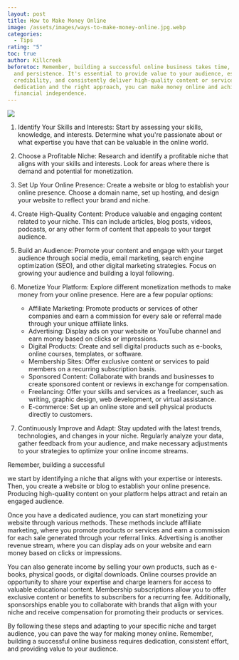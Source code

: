 ```yaml
---
layout: post
title: How to Make Money Online
image: /assets/images/ways-to-make-money-online.jpg.webp
categories:
  - Tips
rating: "5"
toc: true
author: Killcreek
beforetoc: Remember, building a successful online business takes time, effort,
  and persistence. It's essential to provide value to your audience, establish
  credibility, and consistently deliver high-quality content or services. With
  dedication and the right approach, you can make money online and achieve
  financial independence.
---
```

[![](https://mermaid.ink/img/pako:eNpNkltv4jAQhf_KyE-uBCghIZA8rMSt2-6W3nhY7SovJh6SURM7cuxVAfHf64aq7dv4nE8zx_acWKElsoyVRrQV3D3nas5vJSpL-wP81c7APRUVXsFw-AMWfGlQWAQBf3DXka-0gUWty6tcLXpkyR-Nlq5AuKGyGj45UZM9wFIr65t6bNljK75wVEsQCtaqFCVKmDtJqAr0zKpn1nyjFVo64iXIx0jvr3v_ms_3e6rpPdBGmBePqvLT_cnn8j8aS9139eYjnoWtqLH71G_5g6pJoQ_qTPfN-MU32OzQdBW1sHW7rjDUWtLqC_nNt60_6555l9mANWgaQdI_7ClXADmzFTaYs8yX0mfNWa7OnhPO6u1BFSyzxuGAuVb666xI-P9oWLYXdefVViiWndgry8JwPEqiyWQapekkSKNxPGAHlg2j8WichlGcBFEcxkk4Ow_YUWvfIhjNkmkaT4PJLE1naRKEfb9_vXkZipKsNpvLIvT7cH4D_02omg?type=png)](https://mermaid.live/edit#pako:eNpNkltv4jAQhf_KyE-uBCghIZA8rMSt2-6W3nhY7SovJh6SURM7cuxVAfHf64aq7dv4nE8zx_acWKElsoyVRrQV3D3nas5vJSpL-wP81c7APRUVXsFw-AMWfGlQWAQBf3DXka-0gUWty6tcLXpkyR-Nlq5AuKGyGj45UZM9wFIr65t6bNljK75wVEsQCtaqFCVKmDtJqAr0zKpn1nyjFVo64iXIx0jvr3v_ms_3e6rpPdBGmBePqvLT_cnn8j8aS9139eYjnoWtqLH71G_5g6pJoQ_qTPfN-MU32OzQdBW1sHW7rjDUWtLqC_nNt60_6555l9mANWgaQdI_7ClXADmzFTaYs8yX0mfNWa7OnhPO6u1BFSyzxuGAuVb666xI-P9oWLYXdefVViiWndgry8JwPEqiyWQapekkSKNxPGAHlg2j8WichlGcBFEcxkk4Ow_YUWvfIhjNkmkaT4PJLE1naRKEfb9_vXkZipKsNpvLIvT7cH4D_02omg)



1. Identify Your Skills and Interests: Start by assessing your skills, knowledge, and interests. Determine what you're passionate about or what expertise you have that can be valuable in the online world.
2. Choose a Profitable Niche: Research and identify a profitable niche that aligns with your skills and interests. Look for areas where there is demand and potential for monetization.
3. Set Up Your Online Presence: Create a website or blog to establish your online presence. Choose a domain name, set up hosting, and design your website to reflect your brand and niche.
4. Create High-Quality Content: Produce valuable and engaging content related to your niche. This can include articles, blog posts, videos, podcasts, or any other form of content that appeals to your target audience.
5. Build an Audience: Promote your content and engage with your target audience through social media, email marketing, search engine optimization (SEO), and other digital marketing strategies. Focus on growing your audience and building a loyal following.
6. Monetize Your Platform: Explore different monetization methods to make money from your online presence. Here are a few popular options:

   * Affiliate Marketing: Promote products or services of other companies and earn a commission for every sale or referral made through your unique affiliate links.
   * Advertising: Display ads on your website or YouTube channel and earn money based on clicks or impressions.
   * Digital Products: Create and sell digital products such as e-books, online courses, templates, or software.
   * Membership Sites: Offer exclusive content or services to paid members on a recurring subscription basis.
   * Sponsored Content: Collaborate with brands and businesses to create sponsored content or reviews in exchange for compensation.
   * Freelancing: Offer your skills and services as a freelancer, such as writing, graphic design, web development, or virtual assistance.
   * E-commerce: Set up an online store and sell physical products directly to customers.
7. Continuously Improve and Adapt: Stay updated with the latest trends, technologies, and changes in your niche. Regularly analyze your data, gather feedback from your audience, and make necessary adjustments to your strategies to optimize your online income streams.

Remember, building a successful

<!--EndFragment-->





we start by identifying a niche that aligns with your expertise or interests. Then, you create a website or blog to establish your online presence. Producing high-quality content on your platform helps attract and retain an engaged audience.

Once you have a dedicated audience, you can start monetizing your website through various methods. These methods include affiliate marketing, where you promote products or services and earn a commission for each sale generated through your referral links. Advertising is another revenue stream, where you can display ads on your website and earn money based on clicks or impressions.

You can also generate income by selling your own products, such as e-books, physical goods, or digital downloads. Online courses provide an opportunity to share your expertise and charge learners for access to valuable educational content. Membership subscriptions allow you to offer exclusive content or benefits to subscribers for a recurring fee. Additionally, sponsorships enable you to collaborate with brands that align with your niche and receive compensation for promoting their products or services.

By following these steps and adapting to your specific niche and target audience, you can pave the way for making money online. Remember, building a successful online business requires dedication, consistent effort, and providing value to your audience.